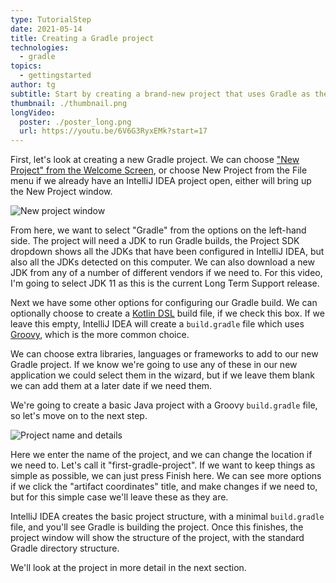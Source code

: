 ```yaml
---
type: TutorialStep
date: 2021-05-14
title: Creating a Gradle project
technologies:
  - gradle
topics:
  - gettingstarted
author: tg
subtitle: Start by creating a brand-new project that uses Gradle as the build tool.
thumbnail: ./thumbnail.png
longVideo:
  poster: ./poster_long.png
  url: https://youtu.be/6V6G3RyxEMk?start=17
---
```


First, let's look at creating a new Gradle project. We can choose ["New Project" from the Welcome Screen](https://www.jetbrains.com/help/idea/new-project-wizard.html), or choose New Project from the File menu if we already have an IntelliJ IDEA project open, either will bring up the New Project window.

![New project window](./new-project.png)

From here, we want to select "Gradle" from the options on the left-hand side. The project will need a JDK to run Gradle builds, the Project SDK dropdown shows all the JDKs that have been configured in IntelliJ IDEA, but also all the JDKs detected on this computer. We can also download a new JDK from any of a number of different vendors if we need to. For this video, I'm going to select JDK 11 as this is the current Long Term Support release.

Next we have some other options for configuring our Gradle build. We can optionally choose to create a [Kotlin DSL](https://docs.gradle.org/current/userguide/kotlin_dsl.html) build file, if we check this box. If we leave this empty, IntelliJ IDEA will create a `build.gradle` file which uses [Groovy](https://groovy-lang.org/), which is the more common choice.

We can choose extra libraries, languages or frameworks to add to our new Gradle project. If we know we're going to use any of these in our new application we could select them in the wizard, but if we leave them blank we can add them at a later date if we need them.

We're going to create a basic Java project with a Groovy `build.gradle` file, so let's move on to the next step.

![Project name and details](./project-name.png)

Here we enter the name of the project, and we can change the location if we need to. Let's call it "first-gradle-project". If we want to keep things as simple as possible, we can just press Finish here. We can see more options if we click the "artifact coordinates" title, and make changes if we need to, but for this simple case we'll leave these as they are.

IntelliJ IDEA creates the basic project structure, with a minimal `build.gradle` file, and you'll see Gradle is building the project. Once this finishes, the project window will show the structure of the project, with the standard Gradle directory structure.

We'll look at the project in more detail in the next section.

